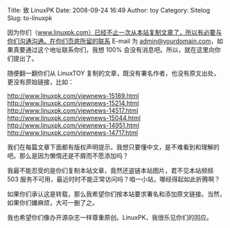 Title: 致 LinuxPK
Date: 2008-09-24 16:49
Author: toy
Category: Sitelog
Slug: to-linuxpk

因为你们（www.linuxpk.com）已经不止一次从本站复制文章了，所以有必要与你们沟通沟通。在你们页底所留的联系
E-mail 为 admin@yourdomain.com，如果真要通过这个地址联系你们，我想 100%
会没有消息吧。所以，就在这里向你们提出了。

随便翻一翻你们从 LinuxTOY
复制的文章，既没有署名作者，也没有原文出处，更没有原始链接，比如：

http://www.linuxpk.com/viewnews-15189.html  
http://www.linuxpk.com/viewnews-15214.html  
http://www.linuxpk.com/viewnews-14517.html  
http://www.linuxpk.com/viewnews-15044.html  
http://www.linuxpk.com/viewnews-14951.html  
http://www.linuxpk.com/viewnews-14717.html

我们在每篇文章下面都有版权声明提示，我想只要懂中文，是不难看到和理解的吧。那么是因为懒惰还是不屑而不愿添加吗？

我最不能忍受的是你们复制本站文章，竟然还盗链本站图片，君不见本站频频 503
服务不可用，最近时时不能正常访问吗？咱一小站，哪经得起如此折腾啊？

如果你们承认这是转载，那么我希望你们按本站要求署名和添加原文链接。当然，如果你们嫌麻烦，大可一删了之。

我也希望你们像办开源杂志一样尊重原创。LinuxPK，我很乐见你们的回应。
